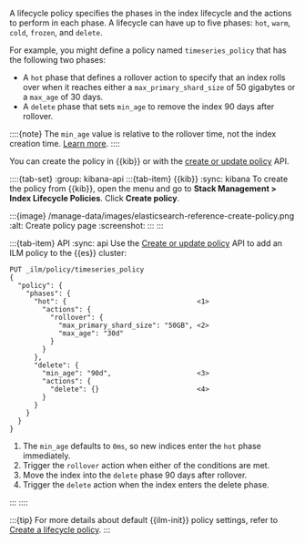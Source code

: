 A lifecycle policy specifies the phases in the index lifecycle and the actions to perform in each phase. A lifecycle can have up to five phases: `hot`, `warm`, `cold`, `frozen`, and `delete`.

For example, you might define a policy named `timeseries_policy` that has the following two phases:

* A `hot` phase that defines a rollover action to specify that an index rolls over when it reaches either a `max_primary_shard_size` of 50 gigabytes or a `max_age` of 30 days.
* A `delete` phase that sets `min_age` to remove the index 90 days after rollover.

::::{note}
The `min_age` value is relative to the rollover time, not the index creation time. [Learn more](../../troubleshoot/elasticsearch/index-lifecycle-management-errors.md#min-age-calculation).
::::


You can create the policy in {{kib}} or with the [create or update policy](https://www.elastic.co/docs/api/doc/elasticsearch/operation/operation-ilm-put-lifecycle) API. 

::::{tab-set}
:group: kibana-api
:::{tab-item} {{kib}}
:sync: kibana
To create the policy from {{kib}}, open the menu and go to **Stack Management > Index Lifecycle Policies**. Click **Create policy**.

:::{image} /manage-data/images/elasticsearch-reference-create-policy.png
:alt: Create policy page
:screenshot:
:::
:::

:::{tab-item} API
:sync: api
Use the [Create or update policy](https://www.elastic.co/docs/api/doc/elasticsearch/operation/operation-ilm-put-lifecycle) API to add an ILM policy to the {{es}} cluster:

```console
PUT _ilm/policy/timeseries_policy
{
  "policy": {
    "phases": {
      "hot": {                                <1>
        "actions": {
          "rollover": {
            "max_primary_shard_size": "50GB", <2>
            "max_age": "30d"
          }
        }
      },
      "delete": {
        "min_age": "90d",                     <3>
        "actions": {
          "delete": {}                        <4>
        }
      }
    }
  }
}
```

1. The `min_age` defaults to `0ms`, so new indices enter the `hot` phase immediately.
2. Trigger the `rollover` action when either of the conditions are met.
3. Move the index into the `delete` phase 90 days after rollover.
4. Trigger the `delete` action when the index enters the delete phase.

:::
::::

:::{tip}
For more details about default {{ilm-init}} policy settings, refer to [Create a lifecycle policy](/manage-data/lifecycle/index-lifecycle-management/configure-lifecycle-policy.md#ilm-create-policy).
:::